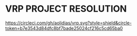 # VRP PROJECT RESOLUTION


https://circleci.com/gh/aolidias/vrp.svg?style=shield&circle-token=b7e3543d84dfc8bf7bade25024cf216c5cd65ba0


